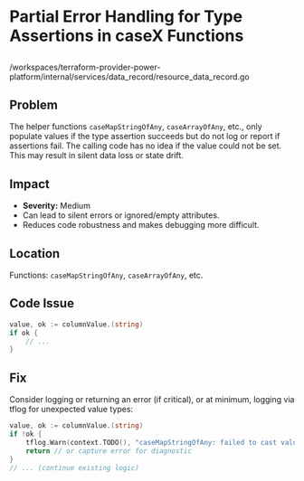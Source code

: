 # Partial Error Handling for Type Assertions in caseX Functions

##

/workspaces/terraform-provider-power-platform/internal/services/data_record/resource_data_record.go

## Problem

The helper functions `caseMapStringOfAny`, `caseArrayOfAny`, etc., only populate values if the type assertion succeeds but do not log or report if assertions fail. The calling code has no idea if the value could not be set. This may result in silent data loss or state drift.

## Impact

- **Severity:** Medium
- Can lead to silent errors or ignored/empty attributes.
- Reduces code robustness and makes debugging more difficult.

## Location

Functions: `caseMapStringOfAny`, `caseArrayOfAny`, etc.

## Code Issue

```go
value, ok := columnValue.(string)
if ok {
	// ...
}
```

## Fix

Consider logging or returning an error (if critical), or at minimum, logging via tflog for unexpected value types:

```go
value, ok := columnValue.(string)
if !ok {
    tflog.Warn(context.TODO(), "caseMapStringOfAny: failed to cast value to string", map[string]interface{}{ "key": key })
    return // or capture error for diagnostic
}
// ... (continue existing logic)
```
